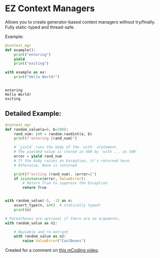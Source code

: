 # EZ Context Managers

Allows you to create generator-based context managers without try/finally.
Fully static-typed and thread-safe.

Example:
```python
@context_mgr
def example():
    print("entering")
    yield
    print("exiting")

with example as ex:
    print("Hello World!")
    
```
```
entering
Hello World!
exiting
```

## Detailed Example:

```python
@context_mgr
def random_value(a=0, b=100):
    rand_num: int = random.randint(a, b)
    print(f"entering {rand_num}")

    # `yield` runs the body of the `with` statement.
    # The yielded value is stored in VAR by `with ... as VAR`
    error = yield rand_num
    # If the body raises an Exception, it's returned here.
    # Otherwise, None is returned

    print(f"exiting {rand_num}, {error=}")
    if isinstance(error, ValueError):
        # Return True to suppress the Exception
        return True


with random_value(-5, -1) as n:
    assert_type(n, int)  # statically typed!
    print(n)

# Parentheses are optional if there are no arguments.
with random_value as n1:

    # Reusable and re-entrant
    with random_value as n2:
        raise ValueError("CoolBeans")

```



Created for a comment on [this mCoding video](https://www.youtube.com/watch?v=LBJlGwJ899Y&t=36s).